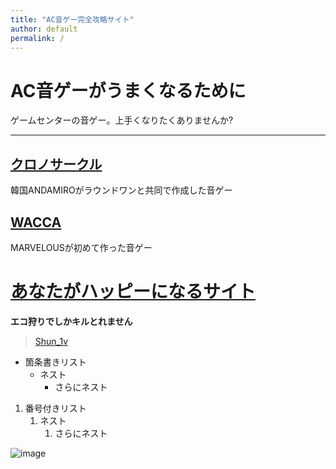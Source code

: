 ```yaml
---
title: "AC音ゲー完全攻略サイト"
author: default
permalink: /
---
```


# AC音ゲーがうまくなるために

ゲームセンターの音ゲー。上手くなりたくありませんか?



---


## [クロノサークル](https://chrono-circle.com/)  
韓国ANDAMIROがラウンドワンと共同で作成した音ゲー
## [WACCA](https://wacca.marv.jp/)
MARVELOUSが初めて作った音ゲー


# [あなたがハッピーになるサイト](https://cdn.cloudflare.steamstatic.com/client/installer/steam.dmg)

**エコ狩りでしかキルとれません**

> [Shun_1v](https://mobile.twitter.com/shun_1ce/status/1508152957413789696)


- 箇条書きリスト
  - ネスト
    - さらにネスト


1. 番号付きリスト
   1. ネスト
      1. さらにネスト


![image](/https://github.com/hanamaru0424/GithubHPhanamaru/blob/main/assets/images/5VrJ-VTA_400x400.jpeg?raw=true)
